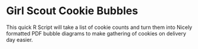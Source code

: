 # Girl Scout Cookie Bubbles #

This quick R Script will take a list of cookie counts and turn them into Nicely
formatted PDF bubble diagrams to make gathering of cookies on delivery day
easier.
